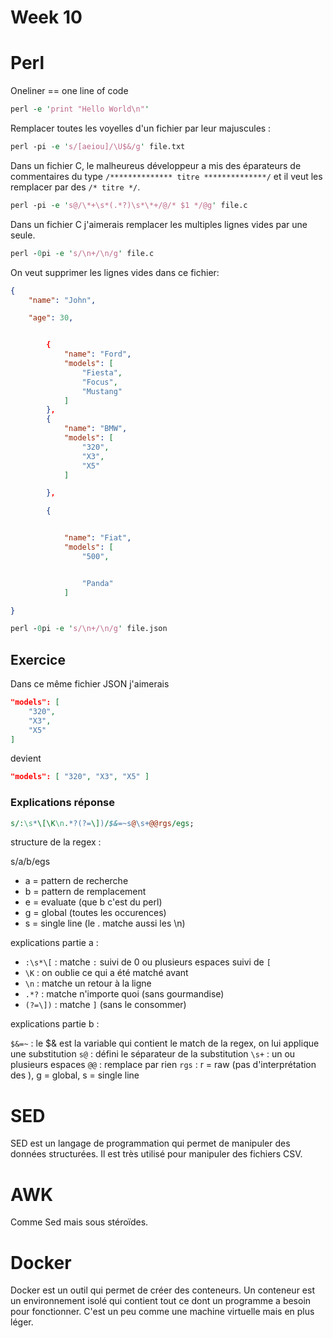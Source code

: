 # Week 10

# Perl

Oneliner == one line of code

```perl
perl -e 'print "Hello World\n"'
```

Remplacer toutes les voyelles d'un fichier par leur majuscules :

```perl
perl -pi -e 's/[aeiou]/\U$&/g' file.txt
```

Dans un fichier C, le malheureus développeur a mis des éparateurs de commentaires du type `/************** titre **************/` et il veut les remplacer par des `/* titre */`.

```perl
perl -pi -e 's@/\*+\s*(.*?)\s*\*+/@/* $1 */@g' file.c
```

Dans un fichier C j'aimerais remplacer les multiples lignes vides par une seule.

```perl
perl -0pi -e 's/\n+/\n/g' file.c
```

On veut supprimer les lignes vides dans ce fichier:

```json
{
    "name": "John",

    "age": 30,


        {
            "name": "Ford",
            "models": [
                "Fiesta",
                "Focus",
                "Mustang"
            ]
        },
        {
            "name": "BMW",
            "models": [
                "320",
                "X3",
                "X5"
            ]

        },

        {


            "name": "Fiat",
            "models": [
                "500",


                "Panda"
            ]

}
```

```perl
perl -0pi -e 's/\n+/\n/g' file.json
```

## Exercice

Dans ce même fichier JSON j'aimerais

```json
"models": [
    "320",
    "X3",
    "X5"
]
```

devient

```json
"models": [ "320", "X3", "X5" ]
```

### Explications réponse

```perl
s/:\s*\[\K\n.*?(?=\])/$&=~s@\s+@@rgs/egs;
```

structure de la regex :

s/a/b/egs

- a = pattern de recherche
- b = pattern de remplacement
- e = evaluate (que b c'est du perl)
- g = global (toutes les occurences)
- s = single line (le . matche aussi les \n)

explications partie a :

- `:\s*\[` : matche `:` suivi de 0 ou plusieurs espaces suivi de `[`
- `\K` : on oublie ce qui a été matché avant
- `\n` : matche un retour à la ligne
- `.*?` : matche n'importe quoi (sans gourmandise)
- `(?=\])` : matche `]` (sans le consommer)

explications partie b :

`$&=~` : le $& est la variable qui contient le match de la regex, on lui applique une substitution
`s@` : défini le séparateur de la substitution
`\s+` : un ou plusieurs espaces
`@@` : remplace par rien
`rgs` : r = raw (pas d'interprétation des \), g = global, s = single line

# SED

SED est un langage de programmation qui permet de manipuler des données structurées. Il est très utilisé pour manipuler des fichiers CSV.

# AWK

Comme Sed mais sous stéroïdes.

# Docker

Docker est un outil qui permet de créer des conteneurs. Un conteneur est un environnement isolé qui contient tout ce dont un programme a besoin pour fonctionner. C'est un peu comme une machine virtuelle mais en plus léger.
